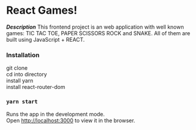 # React Games!

**_Description_**
This frontend project is an web application with well known games: TIC TAC TOE, PAPER SCISSORS ROCK and SNAKE. All of them are built using JavaScript + REACT.

### Installation

git clone  
cd into directory  
install yarn  
install react-router-dom

### `yarn start`

Runs the app in the development mode.  
Open [http://localhost:3000](http://localhost:3000) to view it in the browser.
